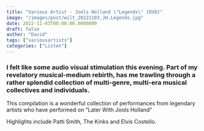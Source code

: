 ```yaml
---
title: "Various Artist - Jools Holland \"Legends\" [DVD]"
image: "/images/post/wilt_20221103_JH.Legends.jpg"
date: 2022-11-03T00:00:00.0000000
draft: false
author: "David"
tags: ["variousartists"]
categories: ["Listen"]
---
```

### I felt like some audio visual stimulation this evening. Part of my revelatory musical-medium rebirth, has me trawling through a rather splendid collection of multi-genre, multi-era musical collectives and individuals. 

 This compilation is a wonderful collection of performances from legendary artists who have performed on “Later With Jools Holland”

 Highlights include Patti Smith, The Kinks and Elvis Costello.